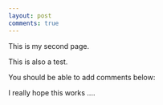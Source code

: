 ```yaml
---
layout: post
comments: true
---
```


This is my second page.

This is also a test.

You should be able to add comments below:

I really hope this works ....
